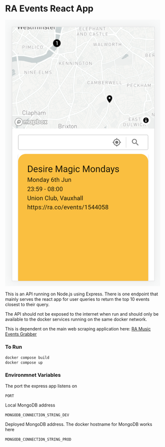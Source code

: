# RA Events React App

![](./docs/img/wip_scr_1.png)

This is an API running on Node.js using Express. There is one endpoint that mainly serves the react app for user queries to return the top 10 events closest to their query.

The API should not be exposed to the internet when run and should only be available to the docker services running on the same docker network.

This is dependent on the main web scraping application here: [RA Music Events Grabber](https://github.com/hskingr/music_events_grabber)

### To Run

```
docker compose build
docker compose up
```

### Environmnet Variables

The port the express app listens on

`PORT`

Local MongoDB address

`MONGODB_CONNECTION_STRING_DEV`

Deployed MongoDB address. The docker hostname for MongoDB works here

`MONGODB_CONNECTION_STRING_PROD`
